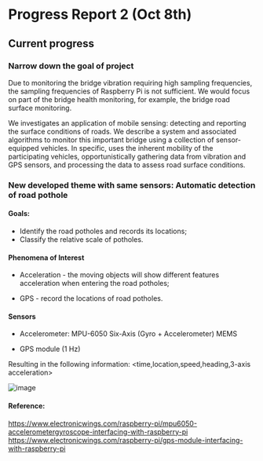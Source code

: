 # Progress Report 2 (Oct 8th)


## Current progress

### Narrow down the goal of project

Due to monitoring the bridge vibration requiring high sampling frequencies, the sampling frequencies of Raspberry Pi is not sufficient.
We would focus on part of the bridge health monitoring, for example, the bridge road surface monitoring.

We investigates an application of mobile sensing: detecting and reporting the surface conditions of roads. We describe a system
and associated algorithms to monitor this important bridge using a collection of sensor-equipped vehicles. In specific, uses the inherent mobility of the participating vehicles, opportunistically gathering data from vibration and GPS sensors, and processing the data to assess road surface conditions.

### New developed theme with same sensors: Automatic detection of road pothole

#### Goals:

- Identify the road potholes and records its locations;
- Classify the relative scale of potholes.

#### Phenomena of Interest

- Acceleration - the moving objects will show different features acceleration when entering the road potholes;

- GPS - record the locations of road potholes.

#### Sensors

- Accelerometer: MPU-6050 Six-Axis (Gyro + Accelerometer) MEMS 

- GPS module (1 Hz)

Resulting in the following information:
<time,location,speed,heading,3-axis acceleration>

![image](https://www.electronicwings.com/public/images/user_images/images/Raspberry%20Pi/RaspberryPi_Interface/RaspberryPi_GPS/GPS%20Receiver%20module.png)

#### Reference:

https://www.electronicwings.com/raspberry-pi/mpu6050-accelerometergyroscope-interfacing-with-raspberry-pi
https://www.electronicwings.com/raspberry-pi/gps-module-interfacing-with-raspberry-pi

